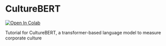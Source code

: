 # CultureBERT
[![Open In Colab](https://colab.research.google.com/assets/colab-badge.svg)](https://github/https://github.com/Stefan-Pasch/CultureBERT/blob/main/Tutorial_CultureBERT.ipynb)

Tutorial for CultureBERT, a transformer-based language model to measure corporate culture
